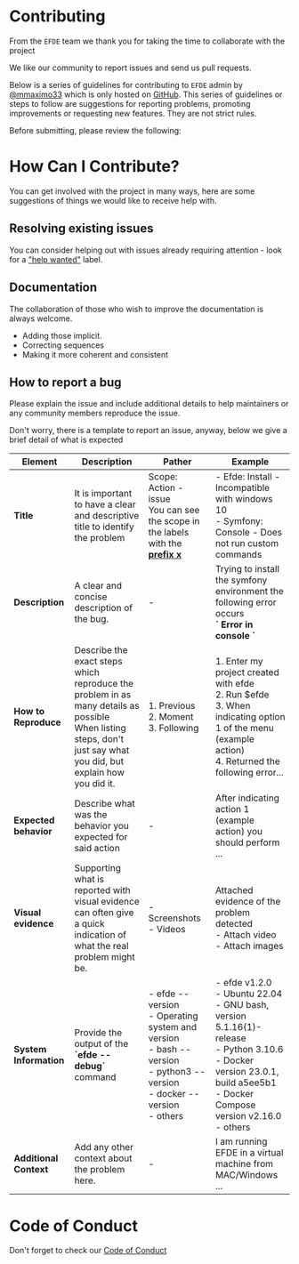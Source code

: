 # Contributing

From the `EFDE` team we thank you for taking the time to collaborate with the project

We like our community to report issues and send us pull requests.

Below is a series of guidelines for contributing to `EFDE` admin by [@mmaximo33](https://github.com/mmaximo33) which is only hosted on [GitHub](https://github.com).
This series of guidelines or steps to follow are suggestions for reporting problems, promoting improvements or requesting new features. They are not strict rules.

Before submitting, please review the following:

# How Can I Contribute?

You can get involved with the project in many ways, here are some suggestions of things we would like to receive help with.

## Resolving existing issues

You can consider helping out with issues already requiring attention - look for a ["help wanted"](https://github.com/mmaximo33/efde/labels/help%20wanted) label.

## Documentation

The collaboration of those who wish to improve the documentation is always welcome.

- Adding those implicit.
- Correcting sequences
- Making it more coherent and consistent

## How to report a bug

Please explain the issue and include additional details to help maintainers or any community members reproduce the issue.

Don't worry, there is a template to report an issue, anyway, below we give a brief detail of what is expected

<table>
    <thead>
        <tr>
            <th>Element</th>
            <th>Description</th>
            <th>Pather</th>
            <th>Example</th>
        </tr>
    </thead>
    <tbody>
        <tr>
            <td><b>Title</b></td>
            <td>It is important to have a clear and descriptive title to identify the problem</td>
            <td>
                Scope: Action - issue <br/>
                You can see the scope in the labels with the <a href='https://github.com/mmaximo33/efde/labels?q=x' target='_blank'><b>prefix x</b></a>
            </td>
            <td>
                - Efde: Install - Incompatible with windows 10 <br/>
                - Symfony: Console - Does not run custom commands
            </td>
        </tr>
        <tr>
            <td><b>Description</b></td>
            <td>
                A clear and concise description of the bug.
            </td>
            <td>
                -
            </td>
            <td>
                Trying to install the symfony environment the following error occurs <br/>
                <b>` Error in console `<b>
            </td>
        </tr>
        <tr>
            <td><b>How to Reproduce</b></td>
            <td>
                Describe the exact steps which reproduce the problem in as many details as possible <br/>
                When listing steps, don't just say what you did, but explain how you did it.
            </td>
            <td>
                1. Previous <br/>
                2. Moment <br/>
                3. Following <br/>
            </td>
            <td>
                1. Enter my project created with efde <br/>
                2. Run $efde <br/>
                3. When indicating option 1 of the menu (example action) <br/>
                4. Returned the following error... <br/>
            </td>
        </tr>
        <tr>
            <td><b>Expected behavior</b></td>
            <td>Describe what was the behavior you expected for said action</td>
            <td>-</td>
            <td>After indicating action 1 (example action) you should perform ...</td>
        </tr>
        <tr>
            <td><b>Visual evidence</b></td>
            <td>Supporting what is reported with visual evidence can often give a quick indication of what the real problem might be.</td>
            <td>
                - Screenshots <br/>
                - Videos <br/>
            </td>
            <td>
                Attached evidence of the problem detected <br/>
                - Attach video <br/>
                - Attach images <br/>
            </td>
        </tr>
        <tr>
            <td><b>System Information</b></td>
            <td>Provide the output of the <b>`efde --debug`</b> command</td>
            <td>
                - efde --version <br/>
                - Operating system and version <br/>
                - bash --version <br/>
                - python3 --version <br/>
                - docker --version <br/>
                - others <br/>
            </td>
            <td>
                - efde v1.2.0 <br/>
                - Ubuntu 22.04 <br/>
                - GNU bash, version 5.1.16(1)-release <br/>
                - Python 3.10.6 <br/>
                - Docker version 23.0.1, build a5ee5b1 <br/>
                - Docker Compose version v2.16.0 <br/>
                - others <br/>
            </td>
        </tr>
        <tr>
            <td><b>Additional Context</b></td>
            <td>Add any other context about the problem here.</td>
            <td>-</td>
            <td>I am running EFDE in a virtual machine from MAC/Windows ...</td>
        </tr>
    <tbody>
</table>

# Code of Conduct

Don't forget to check our [Code of Conduct](./CODE_OF_CONDUCT.md)

